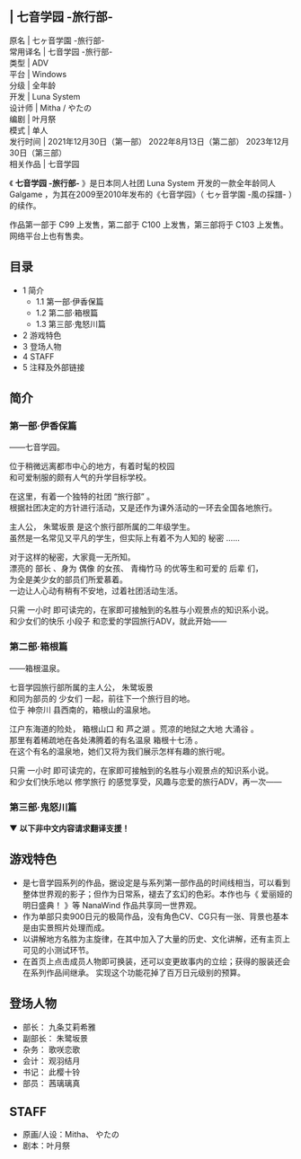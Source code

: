 |  七音学园 -旅行部-  
---  
原名  |  七ヶ音学園 -旅行部-   
常用译名  |  七音学园 -旅行部-   
类型  |  ADV   
平台  |  Windows   
分级  |  全年龄   
开发  |  Luna System   
设计师  |  Mitha /  やたの   
编剧  |  叶月祭   
模式  |  单人   
发行时间  |  2021年12月30日（第一部）  2022年8月13日（第二部）  2023年12月30日（第三部）   
相关作品  |  七音学园   
  
《 **七音学园 -旅行部-** 》是日本同人社团  Luna System  开发的一款全年龄同人  Galgame
，为其在2009至2010年发布的《七音学园》（  七ヶ音学園 -風の採譜-  ）的续作。

作品第一部于  C99  上发售，第二部于  C100  上发售，第三部将于  C103  上发售。网络平台上也有售卖。

##  目录

  * 1  简介 
    * 1.1  第一部·伊香保篇 
    * 1.2  第二部·箱根篇 
    * 1.3  第三部·鬼怒川篇 
  * 2  游戏特色 
  * 3  登场人物 
  * 4  STAFF 
  * 5  注释及外部链接 

##  简介

###  第一部·伊香保篇

——七音学园。  
  
位于稍微远离都市中心的地方，有着时髦的校园  
和可爱制服的颇有人气的升学目标学校。  
  
在这里，有着一个独特的社团  “旅行部”  。  
根据社团决定的方针进行活动，又是还作为课外活动的一环去全国各地旅行。  
  
主人公，  朱鹭坂景  是这个旅行部所属的二年级学生。  
虽然是一名常见又平凡的学生，但实际上有着不为人知的  秘密  ……  
  
对于这样的秘密，大家竟一无所知。  
漂亮的  部长  、身为  偶像  的女孩、  青梅竹马  的优等生和可爱的  后辈  们，  
为全是美少女的部员们所爱慕着。  
一边让人心动有稍有不安地，过着社团活动生活。  
  
只需  一小时  即可读完的，在家即可接触到的名胜与小观景点的知识系小说。  
和少女们的快乐  小段子  和恋爱的学园旅行ADV，就此开始——

###  第二部·箱根篇

——箱根温泉。  
  
七音学园旅行部所属的主人公，  朱鹭坂景  
和同为部员的  少女们  一起，前往下一个旅行目的地。  
位于  神奈川  县西南的，箱根山的温泉地。  
  
江户东海道的险处，  箱根山口  和  芦之湖  。荒凉的地狱之大地  大涌谷  。  
那里有着稀疏地在各处沸腾着的有名温泉  箱根十七汤  。  
在这个有名的温泉地，她们又将为我们展示怎样有趣的旅行呢。  
  
只需  一小时  即可读完的，在家即可接触到的名胜与小观景点的知识系小说。  
和少女们快乐地以  修学旅行  的感觉享受，风趣与恋爱的旅行ADV，再一次——

###  第三部·鬼怒川篇

▼ **以下非中文内容请求翻译支援！**

##  游戏特色

  * 是七音学园系列的作品，据设定是与系列第一部作品的时间线相当，可以看到整体世界观的影子；但作为日常系，褪去了玄幻的色彩。本作也与《  爱丽娅的明日盛典！  》等  NanaWind  作品共享同一世界观。 
  * 作为单部只卖900日元的极简作品，没有角色CV、CG只有一张、背景也基本是由实景照片处理而成。 
  * 以讲解地方名胜为主旋律，在其中加入了大量的历史、文化讲解，还有主页上可见的小测试环节。 
  * 在首页上点击成员人物即可换装，还可以变更故事内的立绘；获得的服装还会在系列作品间继承。  实现这个功能花掉了百万日元级别的预算。 

##  登场人物

  * 部长：  九条艾莉希雅 
  * 副部长：  朱鹭坂景 
  * 杂务：  歌咲恋歌 
  * 会计：  观羽结月 
  * 书记：  此樱十铃 
  * 部员：  茜璃璃真 

##  STAFF

  * 原画/人设：Mitha、  やたの 
  * 剧本：叶月祭 